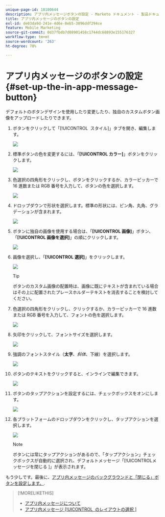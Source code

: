 ```yaml
---
unique-page-id: 10100644
description: アプリ内メッセージボタンの設定 - Marketo ドキュメント - 製品ドキュメント
title: アプリ内メッセージのボタンの設定
exl-id: de03da9d-241e-4d6e-8eb5-3096ddf294ce
feature: Mobile Marketing
source-git-commit: 0d37fbdb7d08901458c1744dc68893e155176327
workflow-type: tm+mt
source-wordcount: '263'
ht-degree: 78%

---
```


# アプリ内メッセージのボタンの設定 {#set-up-the-in-app-message-button}

デフォルトのボタンデザインを使用したり変更したり、独自のカスタムボタン画像をアップロードしたりできます。

1. ボタンをクリックして「[!UICONTROL &#x200B; スタイル &#x200B;]」タブを開き、編集します。

   ![](assets/image2016-5-6-15-3a6-3a55.png)

1. 標準ボタンの色を変更するには、「**[!UICONTROL カラー]**」ボタンをクリックします。

   ![](assets/image2016-5-6-15-3a10-3a38.png)

1. 色選択の四角形をクリックし、ボタンをクリックするか、カラーピッカーで 16 進数または RGB 番号を入力して、ボタンの色を選択します。

   ![](assets/image2016-5-6-15-3a14-3a8.png)

1. ドロップダウンで形状を選択します。標準の形状には、ピン角、丸角、グラデーションが含まれます。

   ![](assets/image2016-5-6-15-3a16-3a26.png)

1. ボタンに独自の画像を使用する場合は、「**[!UICONTROL 画像]**」ボタン、「**[!UICONTROL 画像を選択]**」の順にクリックします。

   ![](assets/image2016-5-6-15-3a18-3a18.png)

1. 画像を選択し、「**[!UICONTROL 選択]**」をクリックします。

   ![](assets/image2016-5-6-16-3a36-3a0.png)

   >[!TIP]
   >
   >ボタンのカスタム画像の配置時は、画像に既にテキストが含まれている場合はその上に配置されたプレースホルダーテキストを消去することを検討してください。

1. 色選択の四角形をクリックし、クリックするか、カラーピッカーで 16 進数または RGB 番号を入力して、フォントの色を選択します。

   ![](assets/image2016-5-6-16-3a39-3a4.png)

1. 矢印をクリックして、フォントサイズを選択します。

   ![](assets/image2016-5-6-16-3a41-3a52.png)

1. 強調のフォントスタイル（**太字**、_斜体_、下線）を選択します。

   ![](assets/image2016-5-6-16-3a43-3a47.png)

1. ボタンのテキストをクリックすると、インラインで編集できます。

   ![](assets/image2016-5-6-16-3a46-3a17.png)

1. ボタンのタップアクションを設定するには、チェックボックスをオンにします。

   ![](assets/image2016-5-6-16-3a47-3a54.png)

1. 各プラットフォームのドロップダウンをクリックし、タップアクションを選択します。

   ![](assets/image2016-5-6-16-3a49-3a40.png)

   >[!NOTE]
   >
   >ボタンには常にタップアクションがあるので、「タップアクション」チェックボックスが自動的に選択され、デフォルトメッセージ「[!UICONTROL &#x200B; メッセージを閉じる &#x200B;]」が表示されます。

もう少しです。最後に、[アプリ内メッセージのバックグラウンドと「閉じる」ボタンを設定します。](/help/marketo/product-docs/mobile-marketing/in-app-messages/creating-in-app-messages/set-up-the-in-app-message-background.md).

>[!MORELIKETHIS]
>
>* [アプリ内メッセージについて](/help/marketo/product-docs/mobile-marketing/in-app-messages/understanding-in-app-messages.md)
>* [ アプリ内メッセージ [!UICONTROL &#x200B; のレイアウトの選択 &#x200B;]](/help/marketo/product-docs/mobile-marketing/in-app-messages/creating-in-app-messages/choose-a-layout-for-your-in-app-message.md)
